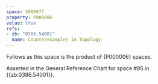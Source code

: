 ```yaml
---
space: S000077
property: P000006
value: true
refs:
- zb: "0386.54001"
  name: Counterexamples in Topology
---
```


Follows as this space is the product of {P000006} spaces.

Asserted in the General Reference Chart for space #85 in
{{zb:0386.54001}}.
